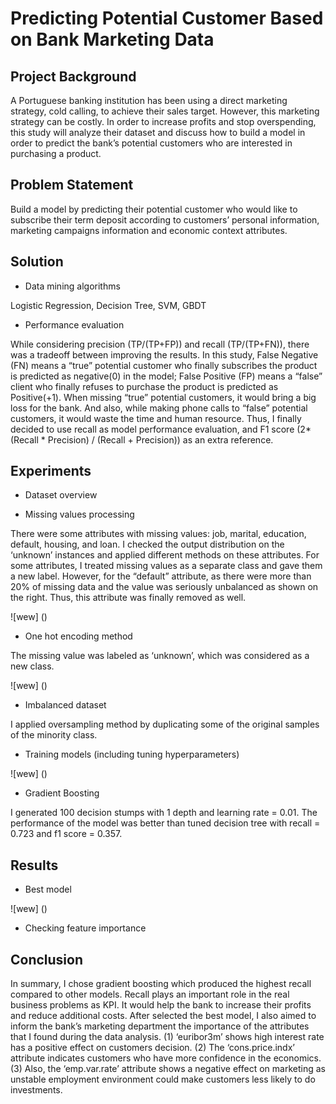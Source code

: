 # Predicting Potential Customer Based on Bank Marketing Data

## Project Background

A Portuguese banking institution has been using a direct marketing strategy, cold calling, to achieve their sales target. However, this marketing strategy can be costly. In order to increase profits and stop overspending, this study will analyze their dataset and discuss how to build a model in order to predict the bank’s potential customers who are interested in purchasing a product. 

## Problem Statement

Build a model by predicting their potential customer who would like to subscribe their term deposit according to customers’ personal information, marketing campaigns information and economic context attributes.

## Solution

- Data mining algorithms

Logistic Regression, Decision Tree, SVM, GBDT

- Performance evaluation

While considering precision (TP/(TP+FP)) and recall (TP/(TP+FN)), there was a tradeoff between improving the results. In this study, False Negative (FN) means a “true” potential customer who finally subscribes the product is predicted as negative(0) in the model; False Positive (FP) means a “false” client who finally refuses to purchase the product is
predicted as Positive(+1). When missing “true” potential customers, it would bring a big loss for the bank. And also, while making phone calls to “false” potential customers, it
would waste the time and human resource. Thus, I finally decided to use recall as model performance evaluation, and F1 score (2*(Recall * Precision) / (Recall + Precision)) as an
extra reference.

## Experiments

- Dataset overview

- Missing values processing

There were some attributes with missing values: job, marital, education, default, housing, and loan. I checked the output distribution on the ‘unknown’ instances and applied different methods on these attributes. For some attributes, I treated missing values as a separate class and gave them a new label. However, for the “default” attribute, as there were more than 20% of missing data and the value was seriously unbalanced as shown on the right. Thus, this attribute was finally removed as well.

![wew] ()

- One hot encoding method

The missing value was labeled as ‘unknown’, which was considered as a new class.

![wew] ()

- Imbalanced dataset

I applied oversampling method by duplicating some of the original samples of the minority class.

- Training models (including tuning hyperparameters)


![wew] ()

- Gradient Boosting

I generated 100 decision stumps with 1 depth and learning rate = 0.01. The performance of the model was better than tuned decision tree with recall = 0.723 and f1 score = 0.357.

## Results

- Best model

![wew] ()

- Checking feature importance


## Conclusion

In summary, I chose gradient boosting which produced the highest recall compared to other models. Recall plays an important role in the real business problems as KPI. It
would help the bank to increase their profits and reduce additional costs. After selected the best model, I also aimed to inform the bank’s marketing department the importance
of the attributes that I found during the data analysis. (1) ‘euribor3m’ shows high interest rate has a positive effect on customers decision. (2) The ‘cons.price.indx’ attribute indicates customers who have more confidence in the economics. (3) Also, the ‘emp.var.rate’ attribute shows a negative effect on marketing as unstable employment environment could make customers less likely to do investments.











